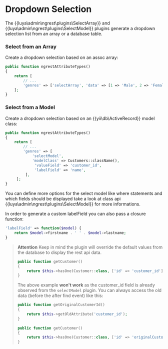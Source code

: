 # Dropdown Selection

The {{luya\admin\ngrest\plugins\SelectArray}} and {{luya\admin\ngrest\plugins\SelectModel}} plugins generate a dropdown selection list from an array or a database table.

### Select from an Array

Create a dropdown selection based on an assoc array:

```php
public function ngrestAttributeTypes()
{
    return [
        // ...
        'genres' => ['selectArray', 'data' => [1 => 'Male', 2 => 'Female']],
    ];
}
```

### Select from a Model

Create a dropdown selection based on an {{yii\db\ActiveRecord}} model class:

```php
public function ngrestAttributeTypes()
{
    return [
        // ...
        'genres' => [
            'selectModel', 
            'modelClass' => Customers::className(), 
             'valueField' => 'customer_id', 
             'labelField' => 'name',
         ],
     ];
}
```

You can define more options for the select model like where statements and which fields should be displayed take a look at class api {{luya\admin\ngrest\plugins\SelectModel}} for more informations.

In order to generate a custom labelField you can also pass a closure function:

```php
'labelField' => function($model) {
    return $model->firstname . ' ' . $model->lastname;
}
```

> **Attention** Keep in mind the plugin will override the default values from the database to display the rest api data.
> 
> ```php
> public function getCustomer()
> {
>     return $this->hasOne(Customer::class, ['id' => 'customer_id']);
> }
> ```
> 
> The above example **won't work** as the customer_id field is already observed from the `selectModel` plugin. You can always access the old data (before the after find event) like this:
> 
> ```php
> public function getOriginalCustomerId()
> {
>     return $this->getOldAttribute('customer_id');
> }
>     
> public function getCustomer()
> {
>     return $this->hasOne(Customer::class, ['id' => 'originalCustomerId']);
> }
> ```
